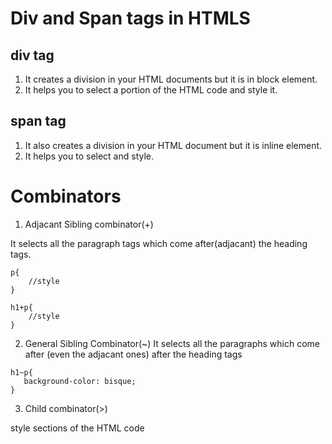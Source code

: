 # Div and Span tags in HTMLS

## div tag
1. It creates a division in your HTML documents but it is in block element.
2. It helps you to select a portion of the HTML code and style it.

## span tag
1. It also creates a division in your HTML document but it is inline element.
2. It helps you to select and style. 


# Combinators

1. Adjacant Sibling combinator(+)

It selects all the paragraph tags which come after(adjacant) the heading tags.
 ```
 p{
     //style
 }

 h1+p{
     //style
 }
```
 2. General Sibling Combinator(~)
 It selects all the paragraphs which come after (even the adjacant ones) after the heading tags

 ```
h1~p{
    background-color: bisque;
}
 ```
 3. Child combinator(>)
 
 style sections of the HTML code
 

